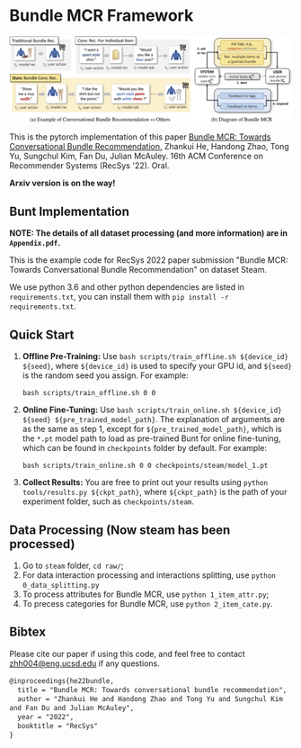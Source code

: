 # Bundle MCR Framework

![Introduction](./image/intro.jpg)

This is the pytorch implementation of this paper [Bundle MCR: Towards Conversational Bundle Recommendation.]() Zhankui He, Handong Zhao, Tong Yu, Sungchul Kim, Fan Du, Julian McAuley. 16th ACM Conference on Recommender Systems (RecSys '22). Oral.

**Arxiv version is on the way!**

## Bunt Implementation

**NOTE: The details of all dataset processing (and more information) are in `Appendix.pdf`.**

This is the example code for RecSys 2022 paper submission "Bundle MCR: Towards Conversational Bundle Recommendation" on dataset Steam.

We use python 3.6 and other python dependencies are listed in `requirements.txt`, you can install them with `pip install -r requirements.txt`.

## Quick Start

1. **Offline Pre-Training:** Use `bash scripts/train_offline.sh ${device_id} ${seed}`, where `${device_id}` is used to specify your GPU id, and `${seed}` is the random seed you assign. For example: 

    ```
    bash scripts/train_offline.sh 0 0
    ```
2. **Online Fine-Tuning:** Use `bash scripts/train_online.sh ${device_id} ${seed} ${pre_trained_model_path}`. The explanation of arguments are as the same as step 1, except for `${pre_trained_model_path}`, which is the `*.pt` model path to load as pre-trained Bunt for online fine-tuning, which can be found in `checkpoints` folder by default. For example:

    ```
    bash scripts/train_online.sh 0 0 checkpoints/steam/model_1.pt
    ```
3. **Collect Results:** You are free to print out your results using `python tools/results.py ${ckpt_path}`, where `${ckpt_path}` is the path of your experiment folder, such as `checkpoints/steam`.

## Data Processing (Now steam has been processed)

1. Go to `steam` folder, `cd raw/`;
2. For data interaction processing and interactions splitting, use `python 0_data_splitting.py`
3. To process attributes for Bundle MCR, use `python 1_item_attr.py`;
4. To precess categories for Bundle MCR, use `python 2_item_cate.py`.

## Bibtex

Please cite our paper if using this code, and feel free to contact [zhh004@eng.ucsd.edu](zhh004@eng.ucsd.edu) if any questions.

```text
@inproceedings{he22bundle,
  title = "Bundle MCR: Towards conversational bundle recommendation",
  author = "Zhankui He and Handong Zhao and Tong Yu and Sungchul Kim and Fan Du and Julian McAuley",
  year = "2022",
  booktitle = "RecSys"
}
```